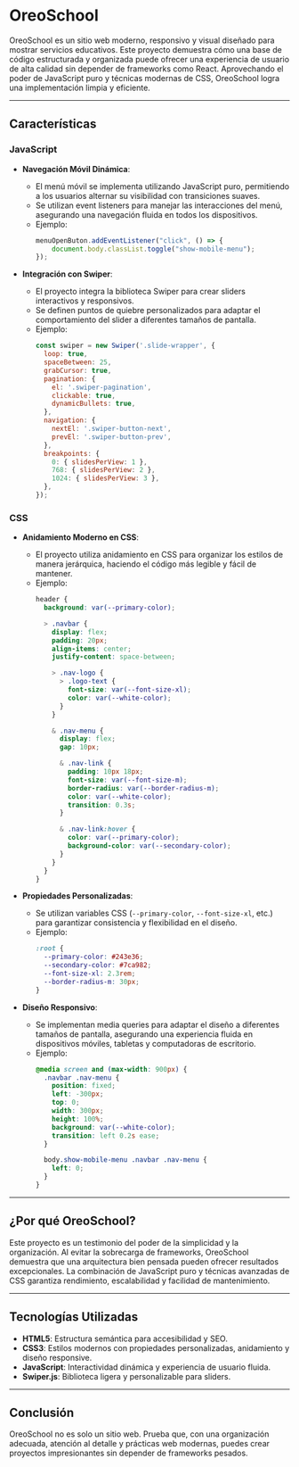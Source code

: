 # OreoSchool

OreoSchool es un sitio web moderno, responsivo y visual diseñado para mostrar servicios educativos. Este proyecto demuestra cómo una base de código estructurada y organizada puede ofrecer una experiencia de usuario de alta calidad sin depender de frameworks como React. Aprovechando el poder de JavaScript puro y técnicas modernas de CSS, OreoSchool logra una implementación limpia y eficiente.

---

## Características

### **JavaScript**
- **Navegación Móvil Dinámica**: 
  - El menú móvil se implementa utilizando JavaScript puro, permitiendo a los usuarios alternar su visibilidad con transiciones suaves.
  - Se utilizan event listeners para manejar las interacciones del menú, asegurando una navegación fluida en todos los dispositivos.
  - Ejemplo:
    ```javascript
    menuOpenButon.addEventListener("click", () => {
        document.body.classList.toggle("show-mobile-menu");
    });
    ```

- **Integración con Swiper**:
  - El proyecto integra la biblioteca Swiper para crear sliders interactivos y responsivos.
  - Se definen puntos de quiebre personalizados para adaptar el comportamiento del slider a diferentes tamaños de pantalla.
  - Ejemplo:
    ```javascript
    const swiper = new Swiper('.slide-wrapper', {
      loop: true,
      spaceBetween: 25,
      grabCursor: true,
      pagination: {
        el: '.swiper-pagination',
        clickable: true,
        dynamicBullets: true,
      },
      navigation: {
        nextEl: '.swiper-button-next',
        prevEl: '.swiper-button-prev',
      },
      breakpoints: {
        0: { slidesPerView: 1 },
        768: { slidesPerView: 2 },
        1024: { slidesPerView: 3 },
      },
    });
    ```

### **CSS**
- **Anidamiento Moderno en CSS**:
  - El proyecto utiliza anidamiento en CSS para organizar los estilos de manera jerárquica, haciendo el código más legible y fácil de mantener.
  - Ejemplo:
    ```css
    header {
      background: var(--primary-color);

      > .navbar {
        display: flex;
        padding: 20px;
        align-items: center;
        justify-content: space-between;

        > .nav-logo {
          > .logo-text {
            font-size: var(--font-size-xl);
            color: var(--white-color);
          }
        }

        & .nav-menu {
          display: flex;
          gap: 10px;

          & .nav-link {
            padding: 10px 18px;
            font-size: var(--font-size-m);
            border-radius: var(--border-radius-m);
            color: var(--white-color);
            transition: 0.3s;
          }

          & .nav-link:hover {
            color: var(--primary-color);
            background-color: var(--secondary-color);
          }
        }
      }
    }
    ```

- **Propiedades Personalizadas**:
  - Se utilizan variables CSS (`--primary-color`, `--font-size-xl`, etc.) para garantizar consistencia y flexibilidad en el diseño.
  - Ejemplo:
    ```css
    :root {
      --primary-color: #243e36;
      --secondary-color: #7ca982;
      --font-size-xl: 2.3rem;
      --border-radius-m: 30px;
    }
    ```

- **Diseño Responsivo**:
  - Se implementan media queries para adaptar el diseño a diferentes tamaños de pantalla, asegurando una experiencia fluida en dispositivos móviles, tabletas y computadoras de escritorio.
  - Ejemplo:
    ```css
    @media screen and (max-width: 900px) {
      .navbar .nav-menu {
        position: fixed;
        left: -300px;
        top: 0;
        width: 300px;
        height: 100%;
        background: var(--white-color);
        transition: left 0.2s ease;
      }

      body.show-mobile-menu .navbar .nav-menu {
        left: 0;
      }
    }
    ```

---

## ¿Por qué OreoSchool?

Este proyecto es un testimonio del poder de la simplicidad y la organización. Al evitar la sobrecarga de frameworks, OreoSchool demuestra que una arquitectura bien pensada  pueden ofrecer resultados excepcionales. La combinación de JavaScript puro y técnicas avanzadas de CSS garantiza rendimiento, escalabilidad y facilidad de mantenimiento.

---

## Tecnologías Utilizadas
- **HTML5**: Estructura semántica para accesibilidad y SEO.
- **CSS3**: Estilos modernos con propiedades personalizadas, anidamiento y diseño responsive.
- **JavaScript**: Interactividad dinámica y experiencia de usuario fluida.
- **Swiper.js**: Biblioteca ligera y personalizable para sliders.

---

## Conclusión

OreoSchool no es solo un sitio web. Prueba que, con una organización adecuada, atención al detalle y prácticas web modernas, puedes crear proyectos impresionantes sin depender de frameworks pesados. 